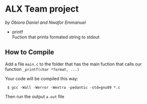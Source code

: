 # ALX Team project 
*by Obiora Daniel and Nwafor Emmanuel*
- printf \
Fuction that prints formated string to stdout

## How to Compile

Add a file ``main.c`` to the folder that has the main fuction that calls our function ``_printf(char *format, ...)``

Your code will be compiled this way:

``
$ gcc -Wall -Werror -Wextra -pedantic -std=gnu89 *.c``

Then run the output ``a.out`` file